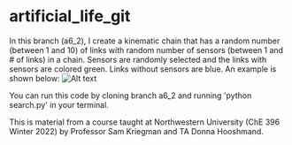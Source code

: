 # artificial_life_git

In this branch (a6_2), I create a kinematic chain that has a random number (between 1 and 10) of links with random number of sensors (between 1 and # of links) in a chain. Sensors are randomly selected and the links with sensors are colored green. Links without sensors are blue. An example is shown below:
![Alt text](img1.jpg?raw=true "Image 1")

You can run this code by cloning branch a6_2 and running 'python search.py' in your terminal.






This is material from a course taught at Northwestern University (ChE 396 Winter 2022) by Professor Sam Kriegman and TA Donna Hooshmand.
